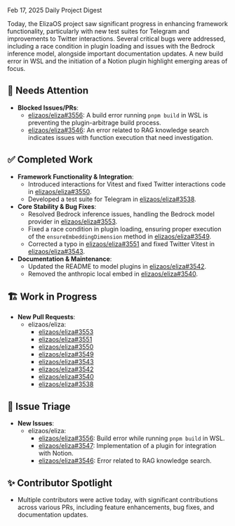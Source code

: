 Feb 17, 2025 Daily Project Digest

Today, the ElizaOS project saw significant progress in enhancing framework functionality, particularly with new test suites for Telegram and improvements to Twitter interactions. Several critical bugs were addressed, including a race condition in plugin loading and issues with the Bedrock inference model, alongside important documentation updates. A new build error in WSL and the initiation of a Notion plugin highlight emerging areas of focus.

## 🚨 Needs Attention
- **Blocked Issues/PRs**:
    - [elizaos/eliza#3556](https://github.com/elizaos/eliza/issues/3556): A build error running `pnpm build` in WSL is preventing the plugin-arbitrage build process.
    - [elizaos/eliza#3546](https://github.com/elizaos/eliza/issues/3546): An error related to RAG knowledge search indicates issues with function execution that need investigation.

## ✅ Completed Work
- **Framework Functionality & Integration**:
    - Introduced interactions for Vitest and fixed Twitter interactions code in [elizaos/eliza#3550](https://github.com/elizaos/eliza/pull/3550).
    - Developed a test suite for Telegram in [elizaos/eliza#3538](https://github.com/elizaos/eliza/pull/3538).
- **Core Stability & Bug Fixes**:
    - Resolved Bedrock inference issues, handling the Bedrock model provider in [elizaos/eliza#3553](https://github.com/elizaos/eliza/pull/3553).
    - Fixed a race condition in plugin loading, ensuring proper execution of the `ensureEmbeddingDimension` method in [elizaos/eliza#3549](https://github.com/elizaos/eliza/pull/3549).
    - Corrected a typo in [elizaos/eliza#3551](https://github.com/elizaos/eliza/pull/3551) and fixed Twitter Vitest in [elizaos/eliza#3543](https://github.com/elizaos/eliza/pull/3543).
- **Documentation & Maintenance**:
    - Updated the README to model plugins in [elizaos/eliza#3542](https://github.com/elizaos/eliza/pull/3542).
    - Removed the anthropic local embed in [elizaos/eliza#3540](https://github.com/elizaos/eliza/pull/3540).

## 🏗️ Work in Progress
- **New Pull Requests**:
    - elizaos/eliza:
        - [elizaos/eliza#3553](https://github.com/elizaos/eliza/pull/3553)
        - [elizaos/eliza#3551](https://github.com/elizaos/eliza/pull/3551)
        - [elizaos/eliza#3550](https://github.com/elizaos/eliza/pull/3550)
        - [elizaos/eliza#3549](https://github.com/elizaos/eliza/pull/3549)
        - [elizaos/eliza#3543](https://github.com/elizaos/eliza/pull/3543)
        - [elizaos/eliza#3542](https://github.com/elizaos/eliza/pull/3542)
        - [elizaos/eliza#3540](https://github.com/elizaos/eliza/pull/3540)
        - [elizaos/eliza#3538](https://github.com/elizaos/eliza/pull/3538)

## 🐞 Issue Triage
- **New Issues**:
    - elizaos/eliza:
        - [elizaos/eliza#3556](https://github.com/elizaos/eliza/issues/3556): Build error while running `pnpm build` in WSL.
        - [elizaos/eliza#3547](https://github.com/elizaos/eliza/issues/3547): Implementation of a plugin for integration with Notion.
        - [elizaos/eliza#3546](https://github.com/elizaos/eliza/issues/3546): Error related to RAG knowledge search.

## ✨ Contributor Spotlight
- Multiple contributors were active today, with significant contributions across various PRs, including feature enhancements, bug fixes, and documentation updates.